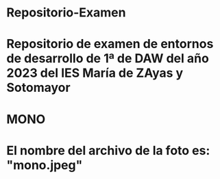 # Repositorio-Examen
# Repositorio de examen de entornos de desarrollo de 1ª de DAW del año 2023 del IES María de ZAyas y Sotomayor
# MONO
# El nombre del archivo de la foto es: "mono.jpeg"
